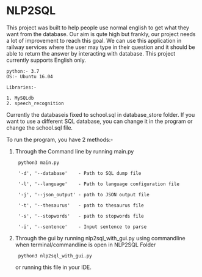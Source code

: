 # NLP2SQL

This project was built to help people use normal english to get what they want from the database. Our aim is qute high but 
frankly, our project needs a lot of improvement to reach this goal. We can use this application in railway services where the user may type in their question and it should be able to return the answer by interacting with database. This project currently supports English only. 

	python:- 3.7
	OS:- Ubuntu 16.04

	Libraries:-

	1. MySQLdb
	2. speech_recognition

Currently the databaseis fixed to school.sql in database_store folder. If you want to use a different SQL database, you can 
change it in the program or change the school.sql file. 


To run the program, you have 2 methods:- 

1. Through the Command line by running main.py

    	python3 main.py 
	
    	'-d', '--database'    - Path to SQL dump file
    
    	'-l', '--language'    - Path to language configuration file
    
    	'-j', '--json_output' - path to JSON output file
    
    	'-t', '--thesaurus'   - path to thesaurus file
    
    	'-s', '--stopwords'   - path to stopwords file
	
     	'-i', '--sentence'    - Input sentence to parse

2. Through the gui by running nlp2sql_with_gui.py using commandline when terminal/commandline is open in NLP2SQL Folder

   		python3 nlp2sql_with_gui.py 

   or running this file in your IDE.
